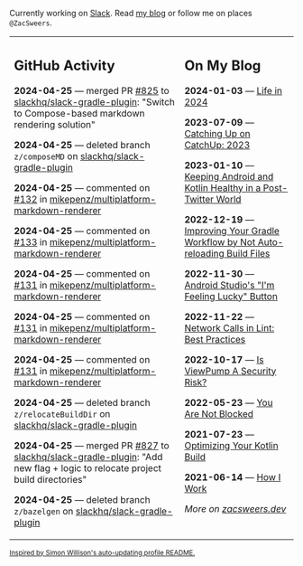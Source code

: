 Currently working on [Slack](https://slack.com/). Read [my blog](https://zacsweers.dev/) or follow me on places `@ZacSweers`.

<table><tr><td valign="top" width="60%">

## GitHub Activity
<!-- githubActivity starts -->
**2024-04-25** — merged PR [#825](https://github.com/slackhq/slack-gradle-plugin/pull/825) to [slackhq/slack-gradle-plugin](https://github.com/slackhq/slack-gradle-plugin): "Switch to Compose-based markdown rendering solution"

**2024-04-25** — deleted branch `z/composeMD` on [slackhq/slack-gradle-plugin](https://github.com/slackhq/slack-gradle-plugin)

**2024-04-25** — commented on [#132](https://github.com/mikepenz/multiplatform-markdown-renderer/issues/132#issuecomment-2078239490) in [mikepenz/multiplatform-markdown-renderer](https://github.com/mikepenz/multiplatform-markdown-renderer)

**2024-04-25** — commented on [#133](https://github.com/mikepenz/multiplatform-markdown-renderer/issues/133#issuecomment-2078062125) in [mikepenz/multiplatform-markdown-renderer](https://github.com/mikepenz/multiplatform-markdown-renderer)

**2024-04-25** — commented on [#131](https://github.com/mikepenz/multiplatform-markdown-renderer/issues/131#issuecomment-2078041480) in [mikepenz/multiplatform-markdown-renderer](https://github.com/mikepenz/multiplatform-markdown-renderer)

**2024-04-25** — commented on [#131](https://github.com/mikepenz/multiplatform-markdown-renderer/issues/131#issuecomment-2078035583) in [mikepenz/multiplatform-markdown-renderer](https://github.com/mikepenz/multiplatform-markdown-renderer)

**2024-04-25** — commented on [#131](https://github.com/mikepenz/multiplatform-markdown-renderer/issues/131#issuecomment-2078031729) in [mikepenz/multiplatform-markdown-renderer](https://github.com/mikepenz/multiplatform-markdown-renderer)

**2024-04-25** — deleted branch `z/relocateBuildDir` on [slackhq/slack-gradle-plugin](https://github.com/slackhq/slack-gradle-plugin)

**2024-04-25** — merged PR [#827](https://github.com/slackhq/slack-gradle-plugin/pull/827) to [slackhq/slack-gradle-plugin](https://github.com/slackhq/slack-gradle-plugin): "Add new flag + logic to relocate project build directories"

**2024-04-25** — deleted branch `z/bazelgen` on [slackhq/slack-gradle-plugin](https://github.com/slackhq/slack-gradle-plugin)
<!-- githubActivity ends -->
</td><td valign="top" width="40%">

## On My Blog
<!-- blog starts -->
**2024-01-03** — [Life in 2024](https://www.zacsweers.dev/life-in-2024/)

**2023-07-09** — [Catching Up on CatchUp: 2023](https://www.zacsweers.dev/catching-up-on-catchup-2023/)

**2023-01-10** — [Keeping Android and Kotlin Healthy in a Post-Twitter World](https://www.zacsweers.dev/keeping-android-healthy/)

**2022-12-19** — [Improving Your Gradle Workflow by Not Auto-reloading Build Files](https://www.zacsweers.dev/improving-your-workflow-by-not-auto-reloading-build-files/)

**2022-11-30** — [Android Studio's "I'm Feeling Lucky" Button](https://www.zacsweers.dev/android-studios-im-feeling-lucky-button/)

**2022-11-22** — [Network Calls in Lint: Best Practices](https://www.zacsweers.dev/network-calls-in-lint-best-practices/)

**2022-10-17** — [Is ViewPump A Security Risk?](https://www.zacsweers.dev/is-viewpump-a-security-risk/)

**2022-05-23** — [You Are Not Blocked](https://www.zacsweers.dev/you-are-not-blocked/)

**2021-07-23** — [Optimizing Your Kotlin Build](https://www.zacsweers.dev/optimizing-your-kotlin-build/)

**2021-06-14** — [How I Work](https://www.zacsweers.dev/how-i-work/)
<!-- blog ends -->
_More on [zacsweers.dev](https://zacsweers.dev/)_
</td></tr></table>

<sub><a href="https://simonwillison.net/2020/Jul/10/self-updating-profile-readme/">Inspired by Simon Willison's auto-updating profile README.</a></sub>